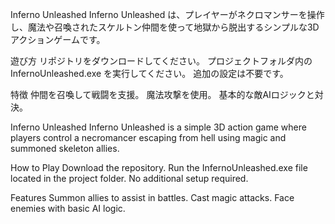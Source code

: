 Inferno Unleashed
Inferno Unleashed は、プレイヤーがネクロマンサーを操作し、魔法や召喚されたスケルトン仲間を使って地獄から脱出するシンプルな3Dアクションゲームです。

遊び方
リポジトリをダウンロードしてください。
プロジェクトフォルダ内の InfernoUnleashed.exe を実行してください。
追加の設定は不要です。

特徴
仲間を召喚して戦闘を支援。
魔法攻撃を使用。
基本的な敵AIロジックと対決。


Inferno Unleashed
Inferno Unleashed is a simple 3D action game where players control a necromancer escaping from hell using magic and summoned skeleton allies.

How to Play
Download the repository.
Run the InfernoUnleashed.exe file located in the project folder.
No additional setup required.

Features
Summon allies to assist in battles.
Cast magic attacks.
Face enemies with basic AI logic.
